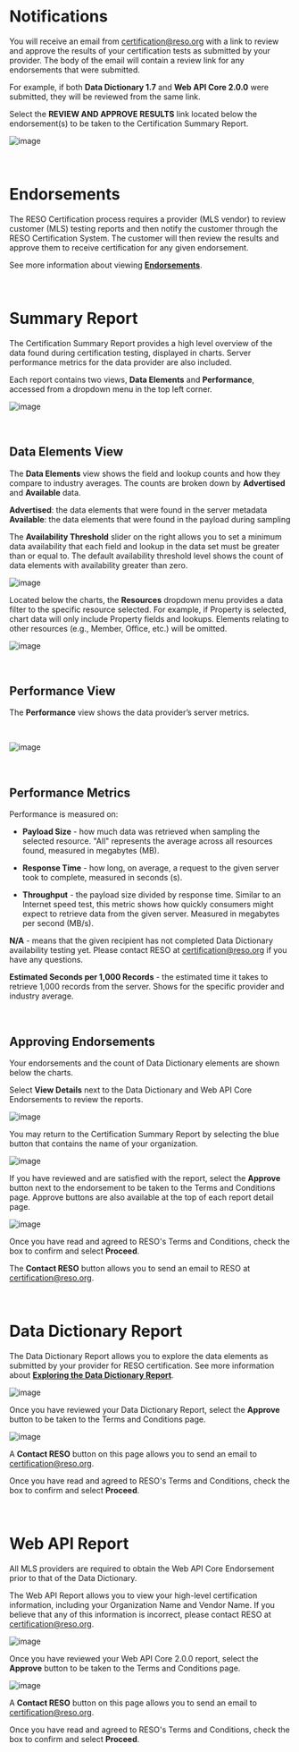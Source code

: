 # Notifications
You will receive an email from certification@reso.org with a link to review and approve the results of your certification tests as submitted by your provider. The body of the email will contain a review link for any endorsements that were submitted. 

For example, if both **Data Dictionary 1.7** and **Web API Core 2.0.0** were submitted, they will be reviewed from the same link.

Select the **REVIEW AND APPROVE RESULTS** link located below the endorsement(s) to be taken to the Certification Summary Report.

![image](https://user-images.githubusercontent.com/88680702/205775765-d25de46f-bb2b-4326-bf33-7224e817ded5.png)

</BR>

# Endorsements
The RESO Certification process requires a provider (MLS vendor) to review customer (MLS) testing reports and then notify the customer through the RESO Certification System. The customer will then review the results and approve them to receive certification for any given endorsement.

See more information about viewing **[Endorsements](https://certification-help.reso.org/#endorsements)**.

</BR>

# Summary Report
The Certification Summary Report provides a high level overview of the data found during certification testing, displayed in charts. Server performance metrics for the data provider are also included.

Each report contains two views, **Data Elements** and **Performance**, accessed from a dropdown menu in the top left corner.

![image](https://user-images.githubusercontent.com/88680702/163904475-7c13c048-65c4-4c60-8e72-891418bb44b8.png)

</BR>

## Data Elements View
The **Data Elements** view shows the field and lookup counts and how they compare to industry averages. The counts are broken down by **Advertised** and **Available** data.

**Advertised**: the data elements that were found in the server metadata<br />
**Available**: the data elements that were found in the payload during sampling

The **Availability Threshold** slider on the right allows you to set a minimum data availability that each field and lookup in the data set must be greater than or equal to. The default availability threshold level shows the count of data elements with availability greater than zero.

![image](https://user-images.githubusercontent.com/88680702/164042643-a5979d9e-59fd-43b1-898c-20c7e632519b.png)

Located below the charts, the **Resources** dropdown menu provides a data filter to the specific resource selected. For example, if Property is selected, chart data will only include Property fields and lookups. Elements relating to other resources (e.g., Member, Office, etc.) will be omitted.

![image](https://user-images.githubusercontent.com/88680702/164042681-63dbff92-321f-4321-ab7d-002e4924f1e7.png)

</BR>

## Performance View
The **Performance** view shows the data provider’s server metrics.

</BR>

![image](https://user-images.githubusercontent.com/88680702/205765348-034da0c1-e056-4cbf-a9c9-0ccb9bbc1b37.png)

</BR>

## Performance Metrics
Performance is measured on:

- **Payload Size** - how much data was retrieved when sampling the selected resource. "All" represents the average across all resources found, measured in megabytes (MB).

- **Response Time** - how long, on average, a request to the given server took to complete, measured in seconds (s).

- **Throughput** - the payload size divided by response time. Similar to an Internet speed test, this metric shows how quickly consumers might expect to retrieve data from the given server. Measured in megabytes per second (MB/s).

**N/A** - means that the given recipient has not completed Data Dictionary availability testing yet. Please contact RESO at certification@reso.org if you have any questions.

**Estimated Seconds per 1,000 Records** - the estimated time it takes to retrieve 1,000 records from the server. Shows for the specific provider and industry average.

</BR>

## Approving Endorsements
Your endorsements and the count of Data Dictionary elements are shown below the charts.

Select **View Details** next to the Data Dictionary and Web API Core Endorsements to review the reports.

![image](https://github.com/RESOStandards/reso-certification-help/assets/88680702/66621855-062e-47f4-b0e4-aeb9678725bc)

You may return to the Certification Summary Report by selecting the blue button that contains the name of your organization.

![image](https://user-images.githubusercontent.com/88680702/205776355-e5f13a31-e99d-464c-86a6-76b2ca50b7f7.png)

If you have reviewed and are satisfied with the report, select the **Approve** button next to the endorsement to be taken to the Terms and Conditions page. Approve buttons are also available at the top of each report detail page.

![image](https://user-images.githubusercontent.com/88680702/164045326-602eff64-3c72-48a4-a255-a9c9890ff5e7.png)

Once you have read and agreed to RESO's Terms and Conditions, check the box to confirm and select **Proceed**.

The **Contact RESO** button allows you to send an email to RESO at certification@reso.org.

</BR>

# Data Dictionary Report
The Data Dictionary Report allows you to explore the data elements as submitted by your provider for RESO certification. See more information about [**Exploring the Data Dictionary Report**](https://certification-help.reso.org/#exploring-the-data).

![image](https://user-images.githubusercontent.com/88680702/205767370-b996480b-47e4-4c17-9b19-4cadc022e77b.png)

Once you have reviewed your Data Dictionary Report, select the **Approve** button to be taken to the Terms and Conditions page.

![image](https://user-images.githubusercontent.com/88680702/164054482-5f121053-f0ad-4a01-a8d8-1b9053d70f12.png)

A **Contact RESO** button on this page allows you to send an email to certification@reso.org.

Once you have read and agreed to RESO's Terms and Conditions, check the box to confirm and select **Proceed**.

</BR>

# Web API Report
All MLS providers are required to obtain the Web API Core Endorsement prior to that of the Data Dictionary.

The Web API Report allows you to view your high-level certification information, including your Organization Name and Vendor Name. If you believe that any of this information is incorrect, please contact RESO at certification@reso.org.

![image](https://user-images.githubusercontent.com/88680702/205768015-8cb372b1-9548-48d6-9c4f-ea4e2392874c.png)

Once you have reviewed your Web API Core 2.0.0 report, select the **Approve** button to be taken to the Terms and Conditions page.

![image](https://user-images.githubusercontent.com/88680702/164054482-5f121053-f0ad-4a01-a8d8-1b9053d70f12.png)

A **Contact RESO** button on this page allows you to send an email to certification@reso.org.

Once you have read and agreed to RESO's Terms and Conditions, check the box to confirm and select **Proceed**.
